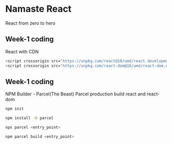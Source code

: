 # Namaste React

React from zero to hero

## Week-1 coding

React with CDN
```bash
<script crossorigin src="https://unpkg.com/react@18/umd/react.development.js"></script>
<script crossorigin src="https://unpkg.com/react-dom@18/umd/react-dom.development.js"></script>
```
## Week-1 coding

NPM
Builder - Parcel(The Beast)
Parcel production build
react and react-dom

```bash
npm init

npm install -D parcel

npx parcel <entry_point>

npm parcel build <entry_point>
```

